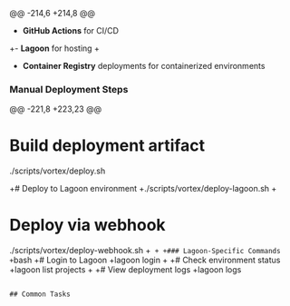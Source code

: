 @@ -214,6 +214,8 @@
 
 - **GitHub Actions** for CI/CD
 
+- **Lagoon** for hosting
+
 - **Container Registry** deployments for containerized environments
 
 ### Manual Deployment Steps
@@ -221,8 +223,23 @@
 # Build deployment artifact
 ./scripts/vortex/deploy.sh
 
+# Deploy to Lagoon environment
+./scripts/vortex/deploy-lagoon.sh
+
 # Deploy via webhook
 ./scripts/vortex/deploy-webhook.sh
+```
+
+### Lagoon-Specific Commands
+```bash
+# Login to Lagoon
+lagoon login
+
+# Check environment status
+lagoon list projects
+
+# View deployment logs
+lagoon logs
 ```
 
 ## Common Tasks

